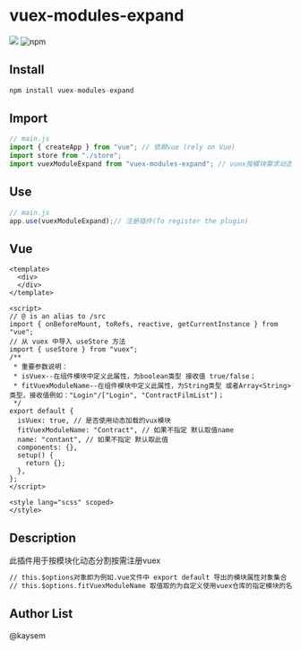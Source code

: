<div>
  <h1>vuex-modules-expand</h1>  
</div>
<img src="https://img.shields.io/badge/Author-@kaysem-brightgreen"></img>

<img alt="npm" src="https://img.shields.io/npm/v/vuex-modules-expand?color=blue">

## Install

```javascript
npm install vuex-modules-expand
```



## Import

```javascript
// main.js
import { createApp } from "vue"; // 依赖vue (rely on Vue)
import store from "./store";
import vuexModuleExpand from "vuex-modules-expand"; // vuex按模块需求动态载入(Dynamic loading as required by the module)
```

## Use

```javascript
// main.js
app.use(vuexModuleExpand);// 注册插件(To register the plugin)
```

## Vue

```vue
<template>
  <div>
  </div>
</template>

<script>
// @ is an alias to /src
import { onBeforeMount, toRefs, reactive, getCurrentInstance } from "vue";
// 从 vuex 中导入 useStore 方法
import { useStore } from "vuex";
/**
 * 重要参数说明：
 * isVuex--在组件模块中定义此属性，为boolean类型 接收值 true/false；
 * fitVuexModuleName--在组件模块中定义此属性，为String类型 或者Array<String> 类型，接收值例如："Login"/["Login", "ContractFilmList"]；
 */
export default {
  isVuex: true, // 是否使用动态加载的vux模块
  fitVuexModuleName: "Contract", // 如果不指定 默认取值name
  name: "contant", // 如果不指定 默认取此值
  components: {},
  setup() {
    return {};
  },
};
</script>

<style lang="scss" scoped>
</style>

```



## Description

此插件用于按模块化动态分割按需注册vuex

```txt
// this.$options对象即为例如.vue文件中 export default 导出的模块属性对象集合
// this.$options.fitVuexModuleName 取值取的为自定义使用vuex仓库的指定模块的名称。 如果不指定 默认取值 this.$options.name 模块名 name

```

## Author List

@kaysem
